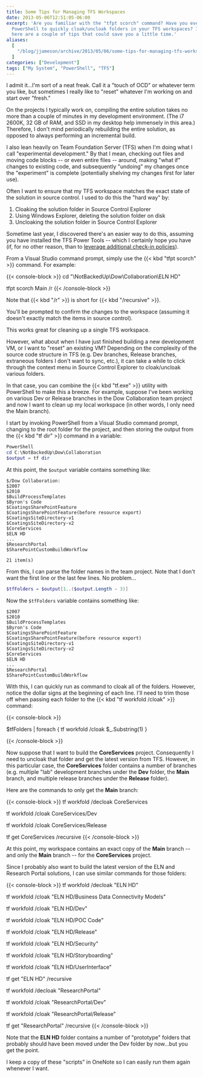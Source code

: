 ```yaml
---
title: Some Tips for Managing TFS Workspaces
date: 2013-05-06T12:51:05-06:00
excerpt: 'Are you familiar with the "tfpt scorch" command? Have you ever used
  PowerShell to quickly cloak/uncloak folders in your TFS workspaces? If not,
  here are a couple of tips that could save you a little time.'
aliases:
  [
    "/blog/jjameson/archive/2013/05/06/some-tips-for-managing-tfs-workspaces.aspx",
  ]
categories: ["Development"]
tags: ["My System", "PowerShell", "TFS"]
---
```


I admit it...I'm sort of a neat freak. Call it a "touch of OCD" or whatever term
you like, but sometimes I really like to "reset" whatever I'm working on and
start over "fresh."

On the projects I typically work on, compiling the entire solution takes no more
than a couple of minutes in my development environment. (The i7 2600K, 32 GB of
RAM, and SSD in my desktop help immensely in this area.) Therefore, I don't mind
periodically rebuilding the entire solution, as opposed to always performing an
incremental build.

I also lean heavily on Team Foundation Server (TFS) when I'm doing what I call
"experimental development." By that I mean, checking out files and moving code
blocks -- or even entire files -- around, making "what if" changes to existing
code, and subsequently "undoing" my changes once the "experiment" is complete
(potentially shelving my changes first for later use).

Often I want to ensure that my TFS workspace matches the exact state of the
solution in source control. I used to do this the "hard way" by:

1. Cloaking the solution folder in Source Control Explorer
1. Using Windows Explorer, deleting the solution folder on disk
1. Uncloaking the solution folder in Source Control Explorer

Sometime last year, I discovered there's an easier way to do this, assuming you
have installed the TFS Power Tools -- which I certainly hope you have (if, for
no other reason, than to
[leverage additional check-in policies](/blog/jjameson/2009/10/31/recommended-check-in-policies-for-team-foundation-server)).

From a Visual Studio command prompt, simply use the {{< kbd "tfpt scorch" >}}
command. For example:

{{< console-block >}}
cd "\NotBackedUp\Dow\Collaboration\ELN HD"

tfpt scorch Main /r
{{< /console-block >}}

Note that {{< kbd "/r" >}} is short for {{< kbd "/recursive" >}}.

You'll be prompted to confirm the changes to the workspace (assuming it doesn't
exactly match the items in source control).

This works great for cleaning up a single TFS workspace.

However, what about when I have just finished building a new development VM, or
I want to "reset" an existing VM? Depending on the complexity of the source code
structure in TFS (e.g. Dev branches, Release branches, extraneous folders I
don't want to sync, etc.), it can take a while to click through the context menu
in Source Control Explorer to cloak/uncloak various folders.

In that case, you can combine the {{< kbd "tf.exe" >}} utility with PowerShell
to make this a breeze. For example, suppose I've been working on various Dev or
Release branches in the Dow Collaboration team project and now I want to clean
up my local workspace (in other words, I only need the Main branch).

I start by invoking PowerShell from a Visual Studio command prompt, changing to
the root folder for the project, and then storing the output from the {{< kbd
"tf dir" >}} command in a variable:

```PowerShell
PowerShell
cd C:\NotBackedUp\Dow\Collaboration
$output = tf dir
```

At this point, the `$output` variable contains something like:

```Text
$/Dow Collaboration:
$2007
$2010
$BuildProcessTemplates
$Byron's Code
$CoatingsSharePointFeature
$CoatingsSharePointFeature(before resource export)
$CoatingsSiteDirectory-v1
$CoatingsSiteDirectory-v2
$CoreServices
$ELN HD
...
$ResearchPortal
$SharePointCustomBuildWorkflow

21 item(s)
```

From this, I can parse the folder names in the team project. Note that I don't
want the first line or the last few lines. No problem...

```PowerShell
$tfFolders = $output[1..($output.Length - 3)]
```

Now the `$tfFolders` variable contains something like:

```Text
$2007
$2010
$BuildProcessTemplates
$Byron's Code
$CoatingsSharePointFeature
$CoatingsSharePointFeature(before resource export)
$CoatingsSiteDirectory-v1
$CoatingsSiteDirectory-v2
$CoreServices
$ELN HD
...
$ResearchPortal
$SharePointCustomBuildWorkflow
```

With this, I can quickly run as command to cloak all of the folders. However,
notice the dollar signs at the beginning of each line. I'll need to trim those
off when passing each folder to the {{< kbd "tf workfold /cloak" >}} command:

{{< console-block >}}

$tfFolders | foreach { tf workfold /cloak $\_.Substring(1) }

{{< /console-block >}}

Now suppose that I want to build the **CoreServices** project. Consequently I
need to uncloak that folder and get the latest version from TFS. However, in
this particular case, the **CoreServices** folder contains a number of branches
(e.g. multiple "lab" development branches under the **Dev** folder, the **Main**
branch, and multiple release branches under the **Release** folder).

Here are the commands to only get the **Main** branch:

{{< console-block >}}
tf workfold /decloak CoreServices

tf workfold /cloak CoreServices/Dev

tf workfold /cloak CoreServices/Release

tf get CoreServices /recursive
{{< /console-block >}}

At this point, my workspace contains an exact copy of the **Main** branch -- and
only the **Main** branch -- for the **CoreServices** project.

Since I probably also want to build the latest version of the ELN and Research
Portal solutions, I can use similar commands for those folders:

{{< console-block >}}
tf workfold /decloak "ELN HD"

tf workfold /cloak "ELN HD/Business Data Connectivity Models"

tf workfold /cloak "ELN HD/Dev"

tf workfold /cloak "ELN HD/POC Code"

tf workfold /cloak "ELN HD/Release"

tf workfold /cloak "ELN HD/Security"

tf workfold /cloak "ELN HD/Storyboarding"

tf workfold /cloak "ELN HD/UserInterface"

tf get "ELN HD" /recursive

tf workfold /decloak "ResearchPortal"

tf workfold /cloak "ResearchPortal/Dev"

tf workfold /cloak "ResearchPortal/Release"

tf get "ResearchPortal" /recursive
{{< /console-block >}}

Note that the **ELN HD** folder contains a number of "prototype" folders that
probably should have been moved under the Dev folder by now...but you get the
point.

I keep a copy of these "scripts" in OneNote so I can easily run them again
whenever I want.
